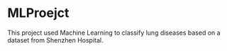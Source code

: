 # MLProejct
This project used Machine Learning to classify lung diseases based on a dataset from Shenzhen Hospital. 
